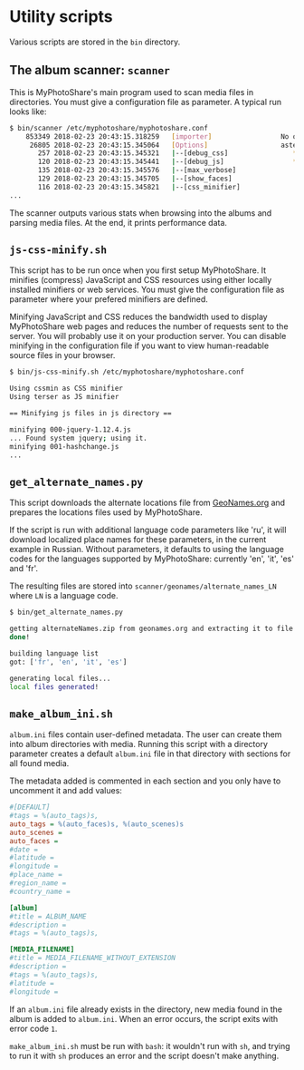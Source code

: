 # Utility scripts

Various scripts are stored in the `bin` directory.

## The album scanner: `scanner`

This is MyPhotoShare's main program used to scan media files in directories. You must give a configuration file as parameter. A typical run looks like:

```sh
$ bin/scanner /etc/myphotoshare/myphotoshare.conf
    853349 2018-02-23 20:43:15.318259   [importer]                 No opencv library available, not using it
     26805 2018-02-23 20:43:15.345064   [Options]                  asterisk denotes options changed by config file
       257 2018-02-23 20:43:15.345321   |--[debug_css]                * true                    [DEFAULT: false           ]
       120 2018-02-23 20:43:15.345441   |--[debug_js]                 * true                    [DEFAULT: false           ]
       135 2018-02-23 20:43:15.345576   |--[max_verbose]                3                       [DEFAULT                  ]
       129 2018-02-23 20:43:15.345705   |--[show_faces]                 False                   [DEFAULT                  ]
       116 2018-02-23 20:43:15.345821   |--[css_minifier]               cssmin                  [DEFAULT                  ]
...
```

The scanner outputs various stats when browsing into the albums and parsing media files. At the end, it prints performance data.

## `js-css-minify.sh`

This script has to be run once when you first setup MyPhotoShare. It minifies (compress) JavaScript and CSS resources using either locally installed minifiers or web services. You must give the configuration file as parameter where your prefered minifiers are defined.

Minifying JavaScript and CSS reduces the bandwidth used to display MyPhotoShare web pages and reduces the number of requests sent to the server. You will probably use it on your production server. You can disable minifying in the configuration file if you want to view human-readable source files in your browser.

```sh
$ bin/js-css-minify.sh /etc/myphotoshare/myphotoshare.conf

Using cssmin as CSS minifier
Using terser as JS minifier

== Minifying js files in js directory ==

minifying 000-jquery-1.12.4.js
... Found system jquery; using it.
minifying 001-hashchange.js
...
```

## `get_alternate_names.py`

This script downloads the alternate locations file from [GeoNames.org](https://www.geonames.org/) and prepares the locations files used by MyPhotoShare.

If the script is run with additional language code parameters like 'ru', it will download localized place names for these parameters, in the current example in Russian. Without parameters, it defaults to using the language codes for the languages supported by MyPhotoShare: currently 'en', 'it', 'es' and 'fr'.

The resulting files are stored into `scanner/geonames/alternate_names_LN` where `LN` is a language code.

```sh
$ bin/get_alternate_names.py

getting alternateNames.zip from geonames.org and extracting it to file...
done!

building language list
got: ['fr', 'en', 'it', 'es']

generating local files...
local files generated!
```

## `make_album_ini.sh`

`album.ini` files contain user-defined metadata. The user can create them into album directories with media. Running this script with a directory parameter creates a default `album.ini` file in that directory with sections for all found media.

The metadata added is commented in each section and you only have to uncomment it and add values:

```ini
#[DEFAULT]
#tags = %(auto_tags)s,
auto_tags = %(auto_faces)s, %(auto_scenes)s
auto_scenes =
auto_faces =
#date =
#latitude =
#longitude =
#place_name =
#region_name =
#country_name =

[album]
#title = ALBUM_NAME
#description =
#tags = %(auto_tags)s,

[MEDIA_FILENAME]
#title = MEDIA_FILENAME_WITHOUT_EXTENSION
#description =
#tags = %(auto_tags)s,
#latitude =
#longitude =
```

If an `album.ini` file already exists in the directory, new media found in the album is added to `album.ini`. When an error occurs, the script exits with error code `1`.

`make_album_ini.sh` must be run with `bash`: it wouldn't run with `sh`, and trying to run it with `sh` produces an error and the script doesn't make anything.

